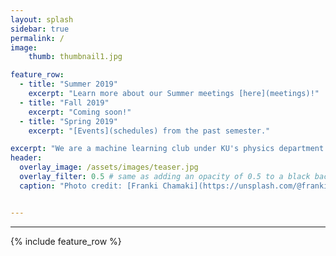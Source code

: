 ```yaml
---
layout: splash
sidebar: true
permalink: /
image:
    thumb: thumbnail1.jpg

feature_row:
  - title: "Summer 2019"
    excerpt: "Learn more about our Summer meetings [here](meetings)!"
  - title: "Fall 2019"
    excerpt: "Coming soon!"
  - title: "Spring 2019"
    excerpt: "[Events](schedules) from the past semester."

excerpt: "We are a machine learning club under KU's physics department. We hold weekly meetings during the Fall, Spring and Summer semesters. For more information about what we do, or machine learning in general, click the links above!"
header:
  overlay_image: /assets/images/teaser.jpg
  overlay_filter: 0.5 # same as adding an opacity of 0.5 to a black background
  caption: "Photo credit: [Franki Chamaki](https://unsplash.com/@franki?utm_source=unsplash&utm_medium=referral&utm_content=creditCopyText) on [**Unsplash**](https://unsplash.com)"


---
```



---
{% include feature_row %}